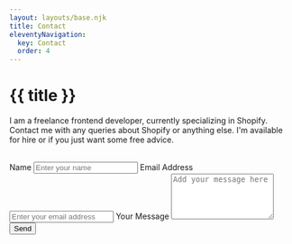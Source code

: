 ```yaml
---
layout: layouts/base.njk
title: Contact
eleventyNavigation:
  key: Contact
  order: 4
---
```


<h1>{{ title }}</h1>
<p class="infobox">I am a freelance frontend developer, currently specializing in Shopify. Contact me with any queries about Shopify or anything else. I'm available for hire or if you just want some free advice.</p> <br />
<form id="my-form" class="contact-form" name="contact" method="POST" data-netlify="true">
  <input type="hidden" name="form-name" value="contact" />
  <label for="inputName">Name</label>
  <input type="text"   
         name="name" 
         id="inputName" 
         placeholder="Enter your name"
         required="required">
  </input>
  <label for="inputEmail" required="required">Email Address</label>
  <input type="email" 
         name="email"
         id="inputEmail" 
         placeholder="Enter your email address">
  </input>
  <label for="message">Your Message</label>            
  <textarea
          rows="5" 
          name="message" 
          id="message" 
          placeholder="Add your message here" required=""></textarea>
  <button class="contact-btn" type="submit">Send</button>
<p id="my-form-status"></p>
</form>

<script>
    var form = document.getElementById("my-form");
    
    async function handleSubmit(event) {
      event.preventDefault();
      var status = document.getElementById("my-form-status");
      var data = new FormData(event.target);
      fetch(event.target.action, {
        method: form.method,
        body: data,
        headers: {
            'Accept': 'application/json'
        }
      }).then(response => {
        status.innerHTML = "Thanks. I will get back to you soon.";
        form.reset()
      }).catch(error => {
        status.innerHTML = "Sorry! There was a problem submitting your form, try again"
      });
    }
    form.addEventListener("submit", handleSubmit)
</script>

